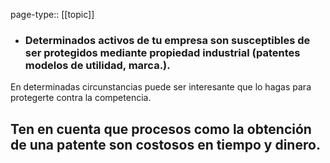 page-type:: [[topic]]
- ### Determinados activos de tu empresa son susceptibles de ser protegidos mediante propiedad industrial (patentes modelos de utilidad, marca.).

En determinadas circunstancias puede ser interesante que lo hagas para protegerte contra la competencia.

Ten en cuenta que procesos como la obtención de una patente son costosos en tiempo y dinero.
  - 


